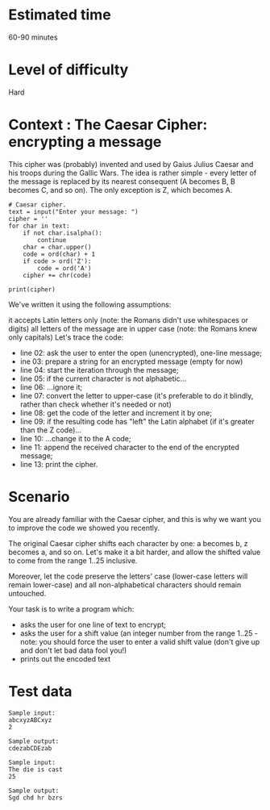 
# Estimated time
60-90 minutes

# Level of difficulty
Hard

# Context : The Caesar Cipher: encrypting a message

This cipher was (probably) invented and used by Gaius Julius Caesar and his troops during the Gallic Wars. 
The idea is rather simple - every letter of the message is replaced by its nearest consequent (A becomes B, B becomes C, and so on). 
The only exception is Z, which becomes A.
```
# Caesar cipher.
text = input("Enter your message: ")
cipher = ''
for char in text:
    if not char.isalpha():
        continue
    char = char.upper()
    code = ord(char) + 1
    if code > ord('Z'):
        code = ord('A')
    cipher += chr(code)

print(cipher)
```
We've written it using the following assumptions:

it accepts Latin letters only (note: the Romans didn't use whitespaces or digits)
all letters of the message are in upper case (note: the Romans knew only capitals)
Let's trace the code:

* line 02: ask the user to enter the open (unencrypted), one-line message;
* ine 03: prepare a string for an encrypted message (empty for now)
* line 04: start the iteration through the message;
* line 05: if the current character is not alphabetic...
* line 06: ...ignore it;
* line 07: convert the letter to upper-case (it's preferable to do it blindly, rather than check whether it's needed or not)
* line 08: get the code of the letter and increment it by one;
* line 09: if the resulting code has "left" the Latin alphabet (if it's greater than the Z code)...
* line 10: ...change it to the A code;
* line 11: append the received character to the end of the encrypted message;
* line 13: print the cipher.


# Scenario

You are already familiar with the Caesar cipher, and this is why we want you to improve the code we showed you recently.

The original Caesar cipher shifts each character by one: a becomes b, z becomes a, and so on. Let's make it a bit harder, and allow the shifted value to come from the range 1..25 inclusive.

Moreover, let the code preserve the letters' case (lower-case letters will remain lower-case) and all non-alphabetical characters should remain untouched.

Your task is to write a program which:

* asks the user for one line of text to encrypt;
* asks the user for a shift value (an integer number from the range 1..25 - note: you should force the user to enter a valid shift value (don't give up and don't let bad data fool you!)
* prints out the encoded text


# Test data
```
Sample input:
abcxyzABCxyz 
2

Sample output:
cdezabCDEzab 
```
```
Sample input:
The die is cast 
25

Sample output:
Sgd chd hr bzrs
```  

